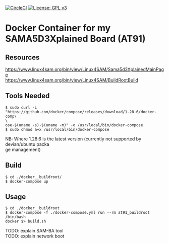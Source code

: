 [![CircleCI](https://circleci.com/gh/Rubusch/docker__at91__sama5d3xplained-board.svg?style=shield)](https://circleci.com/gh/Rubusch/docker__at91__sama5d3xplained-board)
[![License: GPL v3](https://img.shields.io/badge/License-GPL%20v3-blue.svg)](https://www.gnu.org/licenses/gpl-3.0.html)

# Docker Container for my SAMA5D3Xplained Board (AT91)


## Resources

https://www.linux4sam.org/bin/view/Linux4SAM/Sama5d3XplainedMainPage  
https://www.linux4sam.org/bin/view/Linux4SAM/BuildRootBuild  


## Tools Needed

```
$ sudo curl -L "https://github.com/docker/compose/releases/download/1.28.6/docker-comp\
\
ose-$(uname -s)-$(uname -m)" -o /usr/local/bin/docker-compose
$ sudo chmod a+x /usr/local/bin/docker-compose
```

NB: Where 1.28.6 is the latest version (currently not supported by devian/ubuntu packa\
ge management)


## Build

```
$ cd ./docker__buildroot/
$ docker-compose up
```


## Usage

```
$ cd ./docker__buildroot
$ docker-compose -f ./docker-compose.yml run --rm at91_buildroot /bin/bash
docker $> build.sh
```

TODO: explain SAM-BA tool  
TODO: explain network boot  
